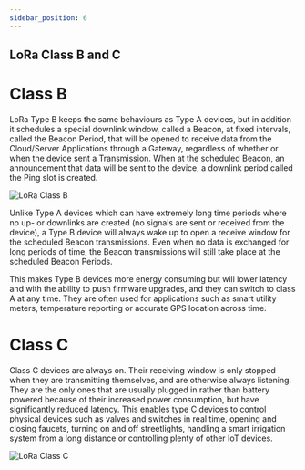 ```yaml
---
sidebar_position: 6
---
```


## LoRa Class B and C

# Class B

LoRa Type B keeps the same behaviours as Type A devices, but in addition it schedules a special downlink window, called a Beacon, at fixed intervals, called the Beacon Period, that will be opened to receive data from the Cloud/Server Applications through a Gateway, regardless of whether or when the device sent a Transmission. When at the scheduled Beacon, an announcement that data will be sent to the device, a downlink period called the Ping slot is created.

![LoRa Class B](../classB.png)

Unlike Type A devices which can have extremely long time periods where no up- or downlinks are created (no signals are sent or received from the device), a Type B device will always wake up to open a receive window for the scheduled Beacon transmissions. Even when no data is exchanged for long periods of time, the Beacon transmissions will still take place at the scheduled Beacon Periods. 

This makes Type B devices more energy consuming but will lower latency and with the ability to push firmware upgrades, and they can switch to class A at any time. They are often used for applications such as smart utility meters, temperature reporting or accurate GPS location across time.

# Class C

Class C devices are always on. Their receiving window is only stopped when they are transmitting themselves, and are otherwise always listening. They are the only ones that are usually plugged in rather than battery powered because of their increased power consumption, but have significantly reduced latency. This enables type C devices to control physical devices such as valves and switches in real time, opening and closing faucets, turning on and off streetlights, handling a smart irrigation system from a long distance or controlling plenty of other IoT devices.

![LoRa Class C](../classC.png)
